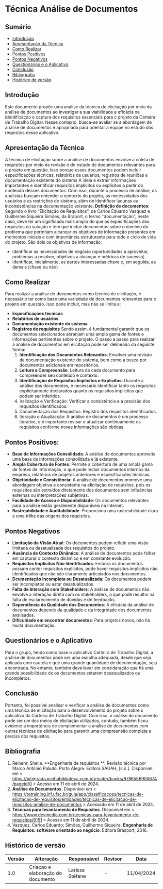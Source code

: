 # Técnica Análise de Documentos

## Sumário
* [Introdução](#Introdução)
* [Apresentação da Técnica](#Apresentação-da-Técnica)
* [Como Realizar](#Como-Realizar)
* [Pontos Positivos](#Pontos-Positivos)
* [Pontos Negativos](#Pontos-Negativos)
* [Questionários e o Aplicativo](#Questionários-e-o-Aplicativo)
* [Conclusão](#Conclusão)
* [Bibliografia](#Bibliografia)
* [Histórico de versão](#Histórico-de-versão)


## Introdução

Este documento propõe uma análise da técnica de elicitação por meio da análise de documentos ao investigar a sua viabilidade e eficácia na identificação e captura dos requisitos essenciais para o projeto da Carteira de Trabalho Digital. Nesse contexto, busca-se avaliar se a abordagem de análise de documentos é apropriada para orientar a equipe no estudo dos requisitos desse aplicativo.

## Apresentação da Técnica

A técnica de elicitação sobre a análise de documentos envolve a coleta de requisitos por meio da revisão e do estudo de documentos relevantes para o projeto em questão. Isso porque esses documentos podem incluir especificações técnicas, relatórios de usuários, registros de reuniões e documentação existente do sistema
A ideia é extrair informações importantes e identificar requisitos implícitos ou explícitos a partir do conteúdo desses documentos. Com isso, durante o processo de análise, os analistas buscam entender o contexto do projeto, as necessidades dos usuários e as restrições do sistema, além de identificar lacunas ou inconsistências na documentação existente. 
**Definição de documentos**: Segundo o livro “Elicitação de Requisitos”, de Carlos Eduardo Vasquez e Guilherme Siqueira Simões, da Braport, o termo "documentação", neste caso, deve ter um significado mais amplo do que as especificações dos requisitos da solução e tem que incluir documentos sobre o domínio do problema que permitam alcançar os objetivos de informação presentes em momentos iniciais e com importância estruturante para todo o ciclo de vida do projeto. São dois os objetivos de informação:
- Identificar as necessidades de negócio (oportunidades a aproveitar, problemas a resolver, objetivos a alcançar e métricas de sucesso).
- Identificar, inicialmente, as partes interessadas chave e, em seguida, as demais (chave ou não)

## Como Realizar

Para realizar a análise de documentos como técnica de elicitação, é necessário ter como base uma variedade de documentos relevantes para o projeto em questão. Isso pode incluir, mas não se limita a:
- **Especificações técnicas**
- **Relatórios de usuários**
- **Documentação existente do sistema**
- **Registros de requisitos**
Sendo assim, é fundamental garantir que os documentos selecionados abranjam uma ampla gama de fontes e informações pertinentes sobre o projeto.
O passo a passo para realizar a análise de documentos em elicitação pode ser delineado da seguinte forma:
    1. **Identificação dos Documentos Relevantes**: Envolver uma revisão da documentação existente do sistema, bem como a busca por documentos adicionais em repositórios. 
    2. **Leitura e Compreensão**: Leitura de cada documento para compreender seu conteúdo e contexto. 
    3. **Identificação de Requisitos Implícitos e Explícitos**: Durante a análise dos documentos, é necessário identificar tanto os requisitos explicitamente declarados quanto os requisitos implícitos que podem ser inferidos. 
    4. Validação e Verificação: Verificar a consistência e a precisão dos requisitos identificados. 
    5. Documentação dos Requisitos: Registro dos requisitos identificados.
    6. Iteração e Atualização: A análise de documentos é um processo iterativo, e é importante revisar e atualizar continuamente os requisitos conforme novas informações são obtidas. 

## Pontos Positivos:

- **Base de Informações Consolidada**: A análise de documentos aproveita uma base de informações consolidada e já existente.
- **Ampla Cobertura de Fontes**: Permite a cobertura de uma ampla gama de fontes de informação, o que pode incluir documentos internos da empresa, relatórios de projetos anteriores e especificações técnicas.
- **Objetividade e Consistência**: A análise de documentos promove uma abordagem objetiva e consistente na elicitação de requisitos, pois os requisitos são extraídos diretamente dos documentos sem influências externas ou interpretações subjetivas.
- **Facilidade de Acesso e Disponibilidade**: Os documentos relevantes para a análise estão geralmente disponíveis na Internet.
- **Rastreabilidade e Auditabilidade**: Proporciona uma rastreabilidade clara e uma trilha das origens dos requisitos.

## Pontos Negativos
- **Limitação da Visão Atual**: Os documentos podem refletir uma visão limitada ou desatualizada dos requisitos do projeto.
- **Ausência de Contexto Dinâmico**: A análise de documentos pode falhar em capturar o contexto dinâmico e em constante evolução.
- **Requisitos Implícitos Não Identificados**: Embora os documentos possam conter requisitos explícitos, pode haver requisitos implícitos não identificados que não são claramente articulados nos documentos.
- **Dcumentação Incompleta ou Desatualizada**: Os documentos podem ser incompletos ou estar desatualizados.
- **Falta de Interação com Stakeholders**: A análise de documentos não envolve a interação direta com os stakeholders, o que pode resultar na falta de esclarecimento de dúvidas e de feedbacks.
- **Dependência da Qualidade dos Documentos**: A eficácia da análise de documentos depende da qualidade e da integridade dos documentos analisados.
- **Dificuldade em encontrar documentos**: Para projetos novos, não há muita documentação.

## Questionários e o Aplicativo
Para o grupo, tendo como base o aplicativo Carteira de Trabalho Digital, a análise de documentos pode ser uma escolha adequada, desde que seja aplicada com cautela e que uma grande quantidade de documentação, seja encontrada. No entanto, também deve levar em consideração que há uma grande possibilidade de os documentos estarem desatualizados ou incompletos.

## Conclusão

Portanto, foi possível analisar e verificar a análise de documentos como uma técnica de elicitação para o desenvolvimento do projeto sobre o aplicativo da Carteira de Trabalho Digital. Com isso, a análise do documento pode ser um dos meios de elicitação utilizados, contudo, também ficou evidente a importância de complementar a análise de documentos com outras técnicas de elicitação para garantir uma compreensão completa e precisa dos requisitos.

## Bibliografia

1. Reinehr, Sheila. **Engenharia de requisitos **. Revisão técnica por Marco Antônio Paludo. Porto Alegre. Editora SAGAH, [s.d.]. Disponível em < https://integrada.minhabiblioteca.com.br/reader/books/9786556900674/pageid/0 > Acesso em 11 de abril de 2024.
2. **Análise de Documentos**. Disponível em < https://retraining.inf.ufsc.br/guia/app/classificacoes/tecnicas-de-elicitacao-de-requisitos/entidades/tecnicas-de-elicitacao-de-requisitos-analise-de-documentos > Acessado em 11 de abril de 2024.
3. **Técnicas para levantamento de Requisitos**. Disponível em < https://www.devmedia.com.br/tecnicas-para-levantamento-de-requisitos/9151 > Acesso em 11 de abril de 2024.
4. Vazquez, Carlos Eduardo; Simões, Guilherme Siqueira. **Engenharia de Requisitos: software orientado ao negócio**. Editora Brasport, 2016.

## Histórico de versão

| Versão | Alteração | Responsável | Revisor | Data |
| - | - | - | - | - |
| 1.0 | Criaçao e elaboração do documento | Larissa Stéfane | - | 11/04/2024 |

